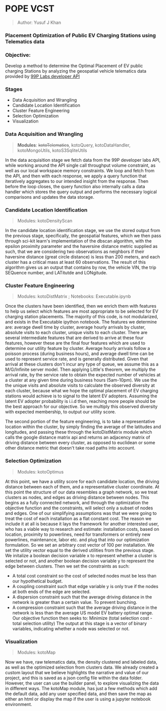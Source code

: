 # POPE VCST

> Author: Yusuf J Khan

### **P**lacement **O**ptimization of **P**ublic **EV** **C**harging **S**tations using **T**elematics data



### **Objective:**  
Develop a method to determine the Optimal Placement of EV public charging Stations by analyzing the geospatial vehicle telematics data provided by [99P Labs developer API](https://www.99plabs.com/)


### **Stages**
- Data Acquisition and Wrangling
- Candidate Location Identification
- Cluster Feature Engineering
- Selection Optimization
- Visualization

### **Data Acquisition and Wrangling**  
        
> **Modules**: ~~kotoTelematics~~, kotoQuery, kotoDataHandler, kotoMongoUtils, kotoS3SqliteUtils

In the data acquisition stage we fetch data from the 99P developer labs API, while working around the 
API single call throughput volume constraint, as well as our local workspace memory constraints. We 
loop and fetch from the API, and then with each response, we apply a query function that iteratively 
aggregates to our intended insight from the response. Then before the loop closes, the query function 
also internally calls a data handler which stores the query output and performs the necessary logical 
comparisons and updates the data storage.
    
### **Candidate Location Identification**
> Modules: kotoDensityScan

In the candidate location identification stage, we use the stored output from the previous stage, 
specifically, the geospatial features, which we then pass through sci-kit learn's implementation 
of the dbscan algorithm, with the epsilon proximity parameter and the haversine distance metric 
supplied as such, that we are considering two observations as neighbors if their haversine distance
(great circle distance) is less than 200 meters, and each cluster has a critical mass at least 60 
observations. The result of this algorithm gives us an output that contains by row, the vehicle VIN, 
the trip SEQuence number, and LATitutde and LONgitude.

### **Cluster Feature Engineering**

> Modules: kotoDistMatrix ; Notebooks: Executable.ipynb

Once the clusters have been identified, then we enrich them with features to help us select which features
are most appropriate to be selected for EV charging station placements. The majority of this code, is not 
modularized, and exists in the Executable ipython notebook. The features we determine are: 
average dwell time by cluster, average hourly arrivals by cluster, absolute visits to each cluster, unique 
visits to each cluster. There are several intermediate features that are derived to arrive at these 
four features, however these are the final four features which are used to determine our utility feature 
by cluster. Average hourly arrivals follow a poisson process (during business hours), and average dwell 
time can be used to represent service rate, and is generally distributed. Given that arrival at these 
clusters don't incur any type of queue, we assume this as a M/G/Infinite server model. Then applying 
Little's theorem, we multiply the arrival rate, by the service rate to obtain the expected number of 
vehicles at a cluster at any given time during business hours (5am-10pm). We use the the unique visits 
and absolute visits to calculate the observed diversity at each cluster, because what we hope the optimal 
placement of EV charging stations would achieve is to signal to the latent EV adopters. Assuming the 
latent EV adopter probability is i.i.d then, reaching more people should be the best approach for our 
objective. So we multiply this observed diversity with expected membership, to output our utility score.

The second portion of the feature engineering, is to take a representative location within the cluster, 
by simply finding the average of the latitudes and longitudes, and passing these through the kotoDistMatrix 
module which calls the google distance matrix api and returns an adjacency matrix of driving distance 
between every cluster, as opposed to euclidean or some other distance metric that doesn't take road paths 
into account.

### **Selection Optimization**

> Modules: kotoOptimus



At this point, we have a utility score for each candidate location, the driving distance between each of them, 
and a representative cluster coordinate. At this point the structure of our data resembles a graph network, 
so we treat clusters as nodes, and edges as driving distance between nodes. This begins as a fully connected 
network, and through the optimization the objective function and the constraints, will select only a subset of 
nodes and edges. One of our simplifying assumptions was that we were going to treat the cost of each installation 
as a flat constant cost. The reason we include it at all is because it lays the framework for another interested 
user, who has a viable way to research and estimate: installation costs, based on location, proximity to powerlines, 
need for transformers or entirely new powerlines, maintenance, labor etc. and plug that into our optimization 
formulation. So we set an arbitrary cost vector of 100 per installation. We set the utility vector equal to the 
derived utilities from the previous stage. We initalize a boolean decision variable x to represent whether a cluster 
is selected or not, and another boolean decision variable y to represent the edge between clusters. 
Then we set the constraints as such:
- A total cost constraint so the cost of selected nodes must be less than our hypothetical budget. 
- A coupling constraint such that edge variable y is only true if the nodes at both ends of the edge are selected. 
- A dispersion constraint such that the average driving distance in the network is greater than a certain value. 
    To prevent bunching.
- A compression constraint such that the average driving distance in the network is less than the average 
    US model EV battery optimal range.
Our objective function then seeks to:
Minimize (total selection cost - total selection utility)
The output at this stage is a vector of binary variables, indicating whether a node was selected or not.
    
### **Visualization**
> Modules: kotoMap  

Now we have, raw telematics data, the density clustered and labeled data, as well as the optimized selection from 
clusters data. We already created a custom layout that we believe highlights the narrative and value of our 
project, and this is saved as a json config file within the data folder. However, the user can use the builder panel, 
to explore visualizing the data in different ways. The kotoMap module, has just a few methods which add the default 
data, add any user specified data, and then save the map as either an html or display the map if the user is 
using a jupyter notebook environment.



